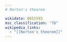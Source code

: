 ```yaml
---
# Norton's theorem

wikidata: Q651593
msc_classification: "78"
wikipedia_links:
  - "[[Norton's theorem]]"
---
```

